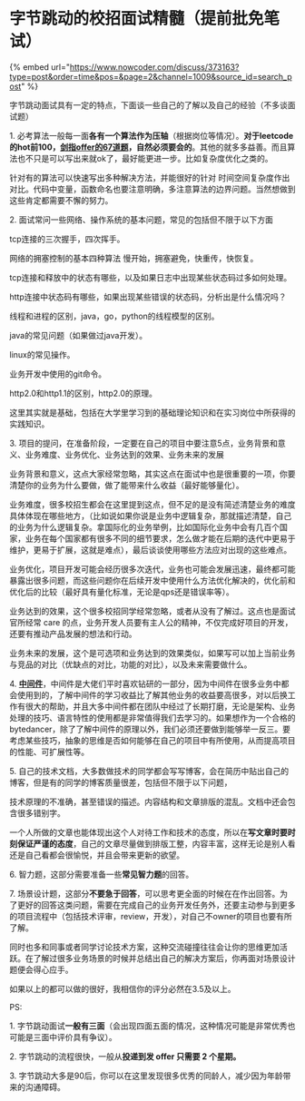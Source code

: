 # 字节跳动的校招面试精髓（提前批免笔试）

{% embed url="https://www.nowcoder.com/discuss/373163?type=post&order=time&pos=&page=2&channel=1009&source_id=search_post" %}

字节跳动面试具有一定的特点，下面谈一些自己的了解以及自己的经验（不多谈面试题）

1\. 必考算法一般每一面**各有一个算法作为压轴**（根据岗位等情况）。**对于leetcode的hot前100，**[**剑指offer的67道题**](../../../algorithm/lcof/)**，自然必须要会的**。其他的就多多益善。而且算法也不只是可以写出来就ok了，最好能更进一步。比如复杂度优化之类的。

针对有的算法可以快速写出多种解决方法，并能很好的针对 时间空间复杂度作出对比。代码中变量，函数命名也要注意明确，多注意算法的边界问题。当然想做到这些肯定都需要不懈的努力。

2\. 面试常问一些网络、操作系统的基本问题，常见的包括但不限于以下方面

tcp连接的三次握手，四次挥手。

网络的拥塞控制的基本四种算法 慢开始，拥塞避免，快重传，快恢复。

tcp连接和释放中的状态有哪些，以及如果日志中出现某些状态码过多如何处理。

http连接中状态码有哪些，如果出现某些错误的状态码，分析出是什么情况吗？

线程和进程的区别，java，go，python的线程模型的区别。

java的常见问题（如果做过java开发）。

linux的常见操作。

业务开发中使用的git命令。

http2.0和http1.1的区别，http2.0的原理。

这里其实就是基础，包括在大学里学习到的基础理论知识和在实习岗位中所获得的实践知识。

3\. 项目的提问，在准备阶段，一定要在自己的项目中要注意5点，业务背景和意义、业务难度、业务优化、业务达到的效果、业务未来的发展

业务背景和意义，这点大家经常忽略，其实这点在面试中也是很重要的一项，你要清楚你的业务为什么要做，做了能带来什么收益（最好能够量化）。

业务难度，很多校招生都会在这里提到这点，但不足的是没有简述清楚业务的难度具体体现在哪些地方，（比如说如果你说是业务中逻辑复杂，那就描述清楚，自己的业务为什么逻辑复杂。拿国际化的业务举例，比如国际化业务中会有几百个国家，业务在每个国家都有很多不同的细节要求，怎么做才能在后期的迭代中更易于维护，更易于扩展，这就是难点），最后谈谈使用哪些方法应对出现的这些难点。

业务优化，项目开发可能会经历很多次迭代，业务也可能会发展迅速，最终都可能暴露出很多问题，而这些问题你在后续开发中使用什么方法优化解决的，优化前和优化后的比较（最好具有量化标准，无论是qps还是错误率等）。

业务达到的效果，这个很多校招同学经常忽略，或者从没有了解过。这点也是面试官所经常 care 的点，业务开发人员要有主人公的精神，不仅完成好项目的开发，还要有推动产品发展的想法和行动。

业务未来的发展，这个是可选项和业务达到的效果类似，如果写可以加上当前业务与竞品的对比（优缺点的对比，功能的对比），以及未来需要做什么。

4\. [**中间件**](https://baike.baidu.com/item/%E4%B8%AD%E9%97%B4%E4%BB%B6)，中间件是大佬们平时喜欢钻研的一部分，因为中间件在很多业务中都会使用到的，了解中间件的学习收益比了解其他业务的收益要高很多，对以后换工作有很大的帮助，并且大多中间件都在团队中经过了长期打磨，无论是架构、业务处理的技巧、语言特性的使用都是非常值得我们去学习的。如果想作为一个合格的 bytedancer，除了了解中间件的原理以外，我们必须还要做到能够举一反三。要考虑某些技巧，抽象的思维是否如何能够在自己的项目中有所使用，从而提高项目的性能、可扩展性等。

5\. 自己的技术文档，大多数做技术的同学都会写写博客，会在简历中贴出自己的博客，但是有的同学的博客质量很差，包括但不限于以下问题，

技术原理的不准确，甚至错误的描述。内容结构和文章排版的混乱。文档中还会包含很多错别字。

一个人所做的文章也能体现出这个人对待工作和技术的态度，所以在**写文章时要时刻保证严谨的态度**，自己的文章尽量做到排版工整，内容丰富，这样无论是别人看还是自己看都会很愉悦，并且会带来更新的欲望。

6\. 智力题，这部分需要准备一些**常见智力题**的回答。

7\. 场景设计题，这部分**不要急于回答**，可以思考更全面的时候在在作出回答。为了更好的回答这类问题，需要在完成自己的业务开发任务外，还要主动参与到更多的项目流程中（包括技术评审，review，开发），对自己不owner的项目也要有所了解。

同时也多和同事或者同学讨论技术方案，这种交流碰撞往往会让你的思维更加活跃。在了解过很多业务场景的时候并总结出自己的解决方案后，你再面对场景设计题便会得心应手。

如果以上的都可以做的很好，我相信你的评分必然在3.5及以上。

PS:

1\. 字节跳动面试**一般有三面**（会出现四面五面的情况，这种情况可能是非常优秀也可能是三面中评价具有争议）。

2\. 字节跳动的流程很快，一般从**投递到发 offer 只需要 2 个星期。**

3\. 字节跳动大多是90后，你可以在这里发现很多优秀的同龄人，减少因为年龄带来的沟通障碍。  
